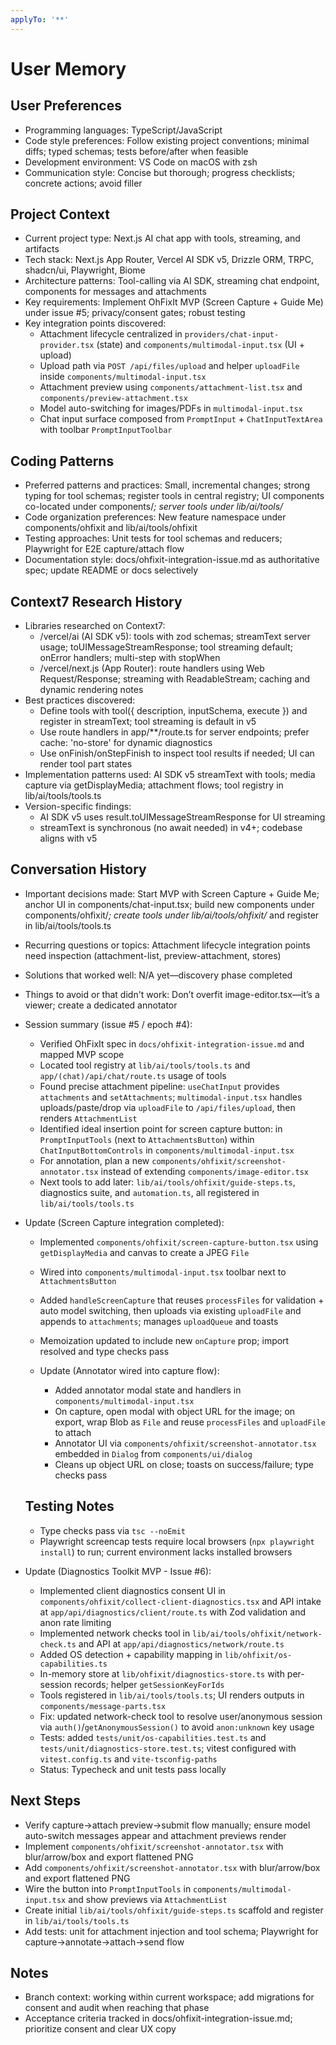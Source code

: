```yaml
---
applyTo: '**'
---
```


# User Memory

## User Preferences
- Programming languages: TypeScript/JavaScript
- Code style preferences: Follow existing project conventions; minimal diffs; typed schemas; tests before/after when feasible
- Development environment: VS Code on macOS with zsh
- Communication style: Concise but thorough; progress checklists; concrete actions; avoid filler

## Project Context
- Current project type: Next.js AI chat app with tools, streaming, and artifacts
- Tech stack: Next.js App Router, Vercel AI SDK v5, Drizzle ORM, TRPC, shadcn/ui, Playwright, Biome
- Architecture patterns: Tool-calling via AI SDK, streaming chat endpoint, components for messages and attachments
- Key requirements: Implement OhFixIt MVP (Screen Capture + Guide Me) under issue #5; privacy/consent gates; robust testing
 - Key integration points discovered:
	 - Attachment lifecycle centralized in `providers/chat-input-provider.tsx` (state) and `components/multimodal-input.tsx` (UI + upload)
	 - Upload path via `POST /api/files/upload` and helper `uploadFile` inside `components/multimodal-input.tsx`
	 - Attachment preview using `components/attachment-list.tsx` and `components/preview-attachment.tsx`
	 - Model auto-switching for images/PDFs in `multimodal-input.tsx`
	 - Chat input surface composed from `PromptInput` + `ChatInputTextArea` with toolbar `PromptInputToolbar`

## Coding Patterns
- Preferred patterns and practices: Small, incremental changes; strong typing for tool schemas; register tools in central registry; UI components co-located under components/*; server tools under lib/ai/tools/*
- Code organization preferences: New feature namespace under components/ohfixit and lib/ai/tools/ohfixit
- Testing approaches: Unit tests for tool schemas and reducers; Playwright for E2E capture/attach flow
- Documentation style: docs/ohfixit-integration-issue.md as authoritative spec; update README or docs selectively

## Context7 Research History
- Libraries researched on Context7:
	- /vercel/ai (AI SDK v5): tools with zod schemas; streamText server usage; toUIMessageStreamResponse; tool streaming default; onError handlers; multi-step with stopWhen
	- /vercel/next.js (App Router): route handlers using Web Request/Response; streaming with ReadableStream; caching and dynamic rendering notes
- Best practices discovered:
	- Define tools with tool({ description, inputSchema, execute }) and register in streamText; tool streaming is default in v5
	- Use route handlers in app/**/route.ts for server endpoints; prefer cache: 'no-store' for dynamic diagnostics
	- Use onFinish/onStepFinish to inspect tool results if needed; UI can render tool part states
- Implementation patterns used: AI SDK v5 streamText with tools; media capture via getDisplayMedia; attachment flows; tool registry in lib/ai/tools/tools.ts
- Version-specific findings:
	- AI SDK v5 uses result.toUIMessageStreamResponse for UI streaming
	- streamText is synchronous (no await needed) in v4+; codebase aligns with v5

## Conversation History
- Important decisions made: Start MVP with Screen Capture + Guide Me; anchor UI in components/chat-input.tsx; build new components under components/ohfixit/*; create tools under lib/ai/tools/ohfixit/* and register in lib/ai/tools/tools.ts
- Recurring questions or topics: Attachment lifecycle integration points need inspection (attachment-list, preview-attachment, stores)
- Solutions that worked well: N/A yet—discovery phase completed
- Things to avoid or that didn't work: Don’t overfit image-editor.tsx—it’s a viewer; create a dedicated annotator
 - Session summary (issue #5 / epoch #4):
	 - Verified OhFixIt spec in `docs/ohfixit-integration-issue.md` and mapped MVP scope
	 - Located tool registry at `lib/ai/tools/tools.ts` and `app/(chat)/api/chat/route.ts` usage of tools
	 - Found precise attachment pipeline: `useChatInput` provides `attachments` and `setAttachments`; `multimodal-input.tsx` handles uploads/paste/drop via `uploadFile` to `/api/files/upload`, then renders `AttachmentList`
	 - Identified ideal insertion point for screen capture button: in `PromptInputTools` (next to `AttachmentsButton`) within `ChatInputBottomControls` in `components/multimodal-input.tsx`
	 - For annotation, plan a new `components/ohfixit/screenshot-annotator.tsx` instead of extending `components/image-editor.tsx`
	 - Next tools to add later: `lib/ai/tools/ohfixit/guide-steps.ts`, diagnostics suite, and `automation.ts`, all registered in `lib/ai/tools/tools.ts`
 - Update (Screen Capture integration completed):
	 - Implemented `components/ohfixit/screen-capture-button.tsx` using `getDisplayMedia` and canvas to create a JPEG `File`
	 - Wired into `components/multimodal-input.tsx` toolbar next to `AttachmentsButton`
	 - Added `handleScreenCapture` that reuses `processFiles` for validation + auto model switching, then uploads via existing `uploadFile` and appends to `attachments`; manages `uploadQueue` and toasts
	 - Memoization updated to include new `onCapture` prop; import resolved and type checks pass

	- Update (Annotator wired into capture flow):
		- Added annotator modal state and handlers in `components/multimodal-input.tsx`
		- On capture, open modal with object URL for the image; on export, wrap Blob as `File` and reuse `processFiles` and `uploadFile` to attach
		- Annotator UI via `components/ohfixit/screenshot-annotator.tsx` embedded in `Dialog` from `components/ui/dialog`
		- Cleans up object URL on close; toasts on success/failure; type checks pass

	## Testing Notes
	- Type checks pass via `tsc --noEmit`
	- Playwright screencap tests require local browsers (`npx playwright install`) to run; current environment lacks installed browsers

- Update (Diagnostics Toolkit MVP - Issue #6):
	- Implemented client diagnostics consent UI in `components/ohfixit/collect-client-diagnostics.tsx` and API intake at `app/api/diagnostics/client/route.ts` with Zod validation and anon rate limiting
	- Implemented network checks tool in `lib/ai/tools/ohfixit/network-check.ts` and API at `app/api/diagnostics/network/route.ts`
	- Added OS detection + capability mapping in `lib/ohfixit/os-capabilities.ts`
	- In-memory store at `lib/ohfixit/diagnostics-store.ts` with per-session records; helper `getSessionKeyForIds`
	- Tools registered in `lib/ai/tools/tools.ts`; UI renders outputs in `components/message-parts.tsx`
	- Fix: updated network-check tool to resolve user/anonymous session via `auth()`/`getAnonymousSession()` to avoid `anon:unknown` key usage
	- Tests: added `tests/unit/os-capabilities.test.ts` and `tests/unit/diagnostics-store.test.ts`; vitest configured with `vitest.config.ts` and `vite-tsconfig-paths`
	- Status: Typecheck and unit tests pass locally

## Next Steps
- Verify capture→attach preview→submit flow manually; ensure model auto-switch messages appear and attachment previews render
- Implement `components/ohfixit/screenshot-annotator.tsx` with blur/arrow/box and export flattened PNG
- Add `components/ohfixit/screenshot-annotator.tsx` with blur/arrow/box and export flattened PNG
- Wire the button into `PromptInputTools` in `components/multimodal-input.tsx` and show previews via `AttachmentList`
- Create initial `lib/ai/tools/ohfixit/guide-steps.ts` scaffold and register in `lib/ai/tools/tools.ts`
- Add tests: unit for attachment injection and tool schema; Playwright for capture→annotate→attach→send flow

## Notes
- Branch context: working within current workspace; add migrations for consent and audit when reaching that phase
- Acceptance criteria tracked in docs/ohfixit-integration-issue.md; prioritize consent and clear UX copy
